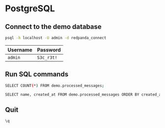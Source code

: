 # PostgreSQL

## Connect to the demo database

```bash
psql -h localhost -U admin -d redpanda_connect
```

| Username | Password   |
| -------- | ---------- |
| `admin`  | `S3c_r3t!` |

## Run SQL commands

```bash
SELECT COUNT(*) FROM demo.processed_messages;
```

```bash
SELECT name, created_at FROM demo.processed_messages ORDER BY created_at DESC LIMIT 10;
```

## Quit

```bash
\q
```

